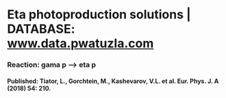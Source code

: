 # Eta photoproduction solutions | DATABASE: www.data.pwatuzla.com
### Reaction: gama p --> eta p
#### Published: Tiator, L., Gorchtein, M., Kashevarov, V.L. et al. Eur. Phys. J. A (2018) 54: 210. 

